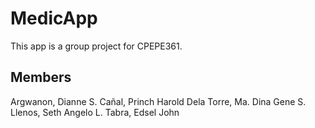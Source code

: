 # MedicApp

This app is a group project for CPEPE361.

## Members

Argwanon, Dianne S.
Cañal, Princh Harold
Dela Torre, Ma. Dina Gene S.
Llenos, Seth Angelo L.
Tabra, Edsel John
